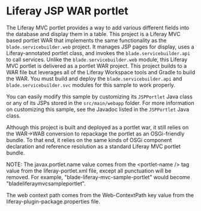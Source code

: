 # Liferay JSP WAR portlet

The Liferay MVC portlet provides a way to add various different fields into the database and display them in a table. This project is a Liferay MVC based portlet WAR that implements the same functionality as the `blade.servicebuilder.web` project. It manages JSP pages for display, uses a Liferay-annotated portlet class, and invokes the `blade.servicebuilder.api` to call services. Unlike the `blade.servicebuilder.web` module, this Liferay MVC portlet is delivered as a portlet WAR project. This project builds to a WAR file but leverages all of the Liferay Workspace tools and Gradle to build the WAR. You must build and deploy the `blade.servicebuilder.api` and `blade.servicebuilder.svc` modules for this sample to work properly.

You can easily modify this sample by customizing its `JSPPortlet` Java class or any of its JSPs stored in the `src/main/webapp` folder. For more information on customizing this sample, see the Javadoc listed in the `JSPPortlet` Java class.

Although this project is built and deployed as a portlet war, it still relies on the WAR->WAB conversion to repackage the portlet as an OSGi-friendly bundle. To that end, it relies on the same kinds of OSGi component declaration and reference resolution as a standard Liferay MVC portlet bundle.

NOTE: The javax.portlet.name value comes from the &lt;portlet-name /&gt; tag value from the liferay-portlet.xml file, except all punctuation will be removed.  For example, "blade-liferay-mvc-sample-portlet" would become "bladeliferaymvcsampleportlet".

The web context path comes from the Web-ContextPath key value from the liferay-plugin-package.properties file.